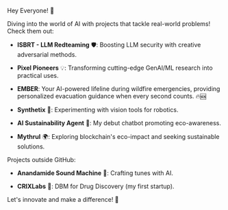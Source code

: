 Hey Everyone! 🌟

Diving into the world of AI with projects that tackle real-world problems! Check them out:

- **ISBRT - LLM Redteaming** 🛡️: Boosting LLM security with creative adversarial methods.

- **Pixel Pioneers** 💡: Transforming cutting-edge GenAI/ML research into practical uses.

- **EMBER**: Your AI-powered lifeline during wildfire emergencies, providing personalized evacuation guidance when every second counts. 🔥🆘
  
- **Synthetix** 🤖: Experimenting with vision tools for robotics.
  
- **AI Sustainability Agent** 🌱: My debut chatbot promoting eco-awareness.
  
- **Mythrul** 🌍: Exploring blockchain's eco-impact and seeking sustainable solutions.
  

Projects outside GitHub:

- **Anandamide Sound Machine** 🎵: Crafting tunes with AI.
  
- **CRIXLabs** 🏥: DBM for Drug Discovery (my first startup).

Let's innovate and make a difference! 🚀
